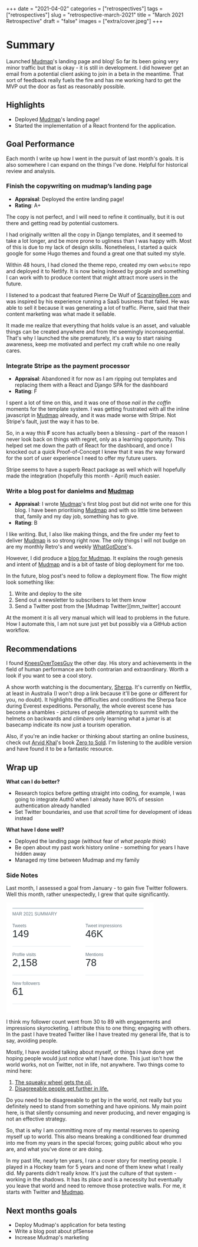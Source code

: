 +++ 
date = "2021-04-02"
categories = ["retrospectives"]
tags = ["retrospectives"]
slug = "retrospective-march-2021"
title = "March 2021 Retrospective"
draft = "false"
images = ["extra/cover.jpeg"]
+++

# Summary

Launched [Mudmap]'s landing page and blog! So far its been going very minor
traffic but that is okay - it is still in development. I did however get an
email from a potential client asking to join in a beta in the meantime. That
sort of feedback really fuels the fire and has me working hard to get the MVP
out the door as fast as reasonably possible.

## Highlights

- Deployed [Mudmap]'s landing page!
- Started the implementation of a React frontend for the application.

## Goal Performance

Each month I write up how I went in the pursuit of last month's goals. It is
also somewhere I can expand on the things I've done. Helpful for historical
review and analysis.

### Finish the copywriting on mudmap’s landing page

- **Appraisal**: Deployed the entire landing page!
- **Rating**: A+

The copy is not perfect, and I will need to refine it continually, but it is
out there and getting read by potential customers.

I had originally written all the copy in Django templates, and it seemed to
take a lot longer, and be more prone to ugliness than I was happy with. Most of
this is due to my lack of design skills. Nonetheless, I started a quick google
for some Hugo themes and found a great one that suited my style.

Within 48 hours, I had cloned the theme repo, created my own `website` repo and
deployed it to Netlify. It is now being indexed by google and something I can
work with to produce content that might attract more users in the future.

I listened to a podcast that featured Pierre De Wulf
of [ScarpingBee.com][scrapingbee] and was inspired by his experience running a
SaaS business that failed. He was able to sell it because it was generating a
lot of traffic. Pierre, said that their content marketing was what made it
sellable.

It made me realize that everything that holds value is an asset, and valuable
things can be created anywhere and from the seemingly inconsequential. That's
why I launched the site prematurely, it's a way to start raising awareness,
keep me motivated and perfect my craft while no one really cares.

### Integrate Stripe as the payment processor

- **Appraisal**: Abandoned it for now as I am ripping out templates and
  replacing them with a React and Django SPA for the dashboard
- **Rating**: F

I spent a lot of time on this, and it was one of those *nail in the coffin*
moments for the template system. I was getting frustrated with all the inline
javascript in [Mudmap] already, and it was made worse with Stripe. Not Stripe's
fault, just the way it has to be.

So, in a way this **F** score has actually been a blessing - part of the reason
I never look back on things with regret, only as a learning opportunity. This
helped set me down the path of React for the dashboard, and once I knocked out
a quick Proof-of-Concept I knew that it was *the* way forward for the sort of
user experience I need to offer my future users.

Stripe seems to have a superb React package as well which will hopefully made
the integration (hopefully this month - April) much easier.

### Write a blog post for danielms and [Mudmap]

- **Appraisal**: I wrote [Mudmap]'s first blog post but did not write one for
  this blog. I have been prioritising [Mudmap] and with so little time between
  that, family and my day job, something has to give.
- **Rating**: B

I like writing. But, I also like making things, and the fire under my feet to
deliver [Mudmap] is so strong right now. The only things I will not budge on
are my monthly Retro's and weekly [WhatGotDone]'s.

However, I did produce a [blog for Mudmap][blog]. It explains the rough genesis
and intent of [Mudmap] and is a bit of taste of blog deployment for me too.

In the future, blog post's need to follow a deployment flow. The flow might
look something like:

1. Write and deploy to the site
2. Send out a newsletter to subscribers to let them know
3. Send a Twitter post from the [Mudmap Twitter][mm_twitter] account

At the moment it is all very manual which will lead to problems in the future.
How I automate this, I am not sure just yet but possibly via a GitHub action
workflow.

## Recommendations

I found [KneesOverToesGuy][kotg] the other day. His story and achievements in
the field of human performance are both contrarian and extraordinary. Worth a
look if you want to see a cool story.

A show worth watching is the documentary, [Sherpa]. It's currently on Netflix,
at least in Australia (I won't drop a link because it'll be gone or different
for you, no doubt). It highlights the difficulties and conditions the Sherpa
face during Everest expeditions. Personally, the whole everest scene has become
a shambles - pictures of people attempting to summit with the helmets on
backwards and *climbers*
only learning what a jumar is at basecamp indicate its now just a tourism
operation.

Also, if you're an indie hacker or thinking about starting an online business,
check out [Arvid Khal][arvid]'s book [Zero to Sold][sold]. I'm listening to the
audible version and have found it to be a fantastic resource.

## Wrap up

**What can I do better?**

- Research topics before getting straight into coding, for example, I was going
  to integrate Auth0 when I already have 90% of session authentication already
  handled
- Set Twitter boundaries, and use that *scroll* time for development of ideas
  instead

**What have I done well?**

- Deployed the landing page (without fear of *what people think*)
- Be open about my past work history online - something for years I have hidden
  away
- Managed my time between Mudmap and my family

### Side Notes

Last month, I assessed a goal from January - to gain five Twitter followers.
Well this month, rather unexpectedly, I grew that quite significantly.

![March twitter analytics](mar21-twitter.png)

I think my follower count went from 30 to 89 with engagements and impressions
skyrocketing. I attribute this to one thing; engaging with others. In the past
I have treated Twitter like I have treated my general life, that is to say,
avoiding people.

Mostly, I have avoided talking about myself, or things I have done yet hoping
people would just *notice* what I have done. This just isn't how the world
works, not on Twitter, not in life, not anywhere. Two things come to mind here:

1. [The squeaky wheel gets the oil,][oil]
2. [Disagreeable people get further in life.][disagree]

Do you need to be disagreeable to get by in the world, not really but you
definitely need to stand from something and have opinions. My main point here,
is that silently consuming and never producing, and never engaging is not an
effective strategy.

So, that is why I am committing more of my mental reserves to opening myself up
to world. This also means breaking a conditioned fear drummed into me from my
years in the special forces; going public about who you are, and what you've
done or are doing.

In my past life, nearly ten years, I ran a cover story for meeting people. I
played in a Hockey team for 5 years and none of them knew what I really did. My
parents didn't really know. It's just the culture of that system - working in
the shadows. It has its place and is a necessity but eventually you leave that
world and need to remove those protective walls. For me, it starts with Twitter
and [Mudmap].

## Next months goals

- Deploy Mudmap's application for beta testing
- Write a blog post about pfSense
- Increase Mudmap's marketing

[mudmap]: https://mudmap.io?ref=danielms.site
[danielms]: https://danielms.site?ref=danielms.site
[whatgotdone]: https://whatgotdone.com
[scrapingbee]: https://scrapingbee.com
[blog]: https://mudmap.io/blog/introducing-mudmap-a-pfsense-cloud-management-tool/
[mm_twiiter]: https://twitter.com/mudmapio
[kotg]: https://instragram.com/kneesovertoesguy/
[disagree]: https://www.youtube.com/watch?v=uW8kBBqc5Zk
[oil]: https://www.forbes.com/sites/blakemorgan/2016/12/05/a-squeaky-wheel-gets-the-grease-and-why-it-pays-to-be-an-angry-customer-2/
[sherpa]: https://en.wikipedia.org/wiki/Sherpa_(film)
[arvid]: https://twitter.com/arvidkahl
[sold]: https://thebootstrappedfounder.com/zero-to-sold/?ref=danielms.site
